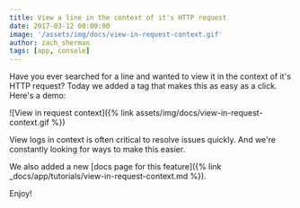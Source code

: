 ```yaml
---
title: View a line in the context of it's HTTP request
date: 2017-03-12 00:00:00
image: '/assets/img/docs/view-in-request-context.gif'
author: zach_sherman
tags: [app, console]
---
```


Have you ever searched for a line and wanted to view it in the context of it's HTTP
request? Today we added a tag that makes this as easy as a click. Here's a demo:

![View in request context]({% link assets/img/docs/view-in-request-context.gif %})

View logs in context is often critical to resolve issues quickly. And we're constantly
looking for ways to make this easier.

We also added a new [docs page for this feature]({% link _docs/app/tutorials/view-in-request-context.md %}).

Enjoy!
